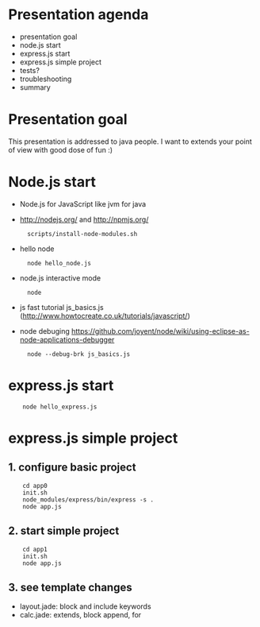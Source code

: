# Presentation agenda
* presentation goal
* node.js start
* express.js start
* express.js simple project
* tests?
* troubleshooting
* summary

# Presentation goal

This presentation is addressed to java people.
I want to extends your point of view with good dose of fun :)

# Node.js start

* Node.js for JavaScript like jvm for java
* http://nodejs.org/ and http://npmjs.org/

        scripts/install-node-modules.sh
        
* hello node

        node hello_node.js

* node.js interactive mode

        node
  
* js fast tutorial js_basics.js (http://www.howtocreate.co.uk/tutorials/javascript/)
* node debuging https://github.com/joyent/node/wiki/using-eclipse-as-node-applications-debugger

        node --debug-brk js_basics.js

# express.js start

        node hello_express.js

# express.js simple project

## 1. configure basic project

        cd app0
        init.sh
        node_modules/express/bin/express -s .
        node app.js

## 2. start simple project

        cd app1
        init.sh
        node app.js

## 3. see template changes
* layout.jade: block and include keywords
* calc.jade: extends, block append, for

